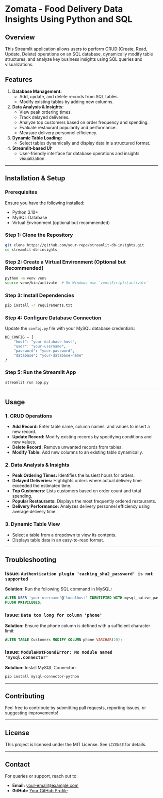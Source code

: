 # Zomata - Food Delivery Data Insights Using Python and SQL

## Overview
This Streamlit application allows users to perform CRUD (Create, Read, Update, Delete) operations on an SQL database, dynamically modify table structures, and analyze key business insights using SQL queries and visualizations.

## Features
1. **Database Management:**
   - Add, update, and delete records from SQL tables.
   - Modify existing tables by adding new columns.
2. **Data Analysis & Insights:**
   - View peak ordering times.
   - Track delayed deliveries.
   - Analyze top customers based on order frequency and spending.
   - Evaluate restaurant popularity and performance.
   - Measure delivery personnel efficiency.
3. **Dynamic Table Loading:**
   - Select tables dynamically and display data in a structured format.
4. **Streamlit-based UI:**
   - User-friendly interface for database operations and insights visualization.

---

## Installation & Setup

### Prerequisites
Ensure you have the following installed:
- Python 3.10+
- MySQL Database
- Virtual Environment (optional but recommended)

### Step 1: Clone the Repository
```sh
git clone https://github.com/your-repo/streamlit-db-insights.git
cd streamlit-db-insights
```

### Step 2: Create a Virtual Environment (Optional but Recommended)
```sh
python -m venv venv
source venv/bin/activate  # On Windows use `venv\Scripts\activate`
```

### Step 3: Install Dependencies
```sh
pip install -r requirements.txt
```

### Step 4: Configure Database Connection
Update the `config.py` file with your MySQL database credentials:
```python
DB_CONFIG = {
    "host": "your-database-host",
    "user": "your-username",
    "password": "your-password",
    "database": "your-database-name"
}
```

### Step 5: Run the Streamlit App
```sh
streamlit run app.py
```

---

## Usage

### 1. CRUD Operations
- **Add Record:** Enter table name, column names, and values to insert a new record.
- **Update Record:** Modify existing records by specifying conditions and new values.
- **Delete Record:** Remove unwanted records from tables.
- **Modify Table:** Add new columns to an existing table dynamically.

### 2. Data Analysis & Insights
- **Peak Ordering Times:** Identifies the busiest hours for orders.
- **Delayed Deliveries:** Highlights orders where actual delivery time exceeded the estimated time.
- **Top Customers:** Lists customers based on order count and total spending.
- **Popular Restaurants:** Displays the most frequently ordered restaurants.
- **Delivery Performance:** Analyzes delivery personnel efficiency using average delivery time.

### 3. Dynamic Table View
- Select a table from a dropdown to view its contents.
- Displays table data in an easy-to-read format.

---

## Troubleshooting
### Issue: `Authentication plugin 'caching_sha2_password' is not supported`
**Solution:** Run the following SQL command in MySQL:
```sql
ALTER USER 'your-username'@'localhost' IDENTIFIED WITH mysql_native_password BY 'your-password';
FLUSH PRIVILEGES;
```

### Issue: `Data too long for column 'phone'`
**Solution:** Ensure the phone column is defined with a sufficient character limit:
```sql
ALTER TABLE Customers MODIFY COLUMN phone VARCHAR(20);
```

### Issue: `ModuleNotFoundError: No module named 'mysql.connector'`
**Solution:** Install MySQL Connector:
```sh
pip install mysql-connector-python
```

---

## Contributing
Feel free to contribute by submitting pull requests, reporting issues, or suggesting improvements!

---

## License
This project is licensed under the MIT License. See `LICENSE` for details.

---

## Contact
For queries or support, reach out to:
- **Email:** your-email@example.com
- **GitHub:** [Your GitHub Profile](https://github.com/your-username)

